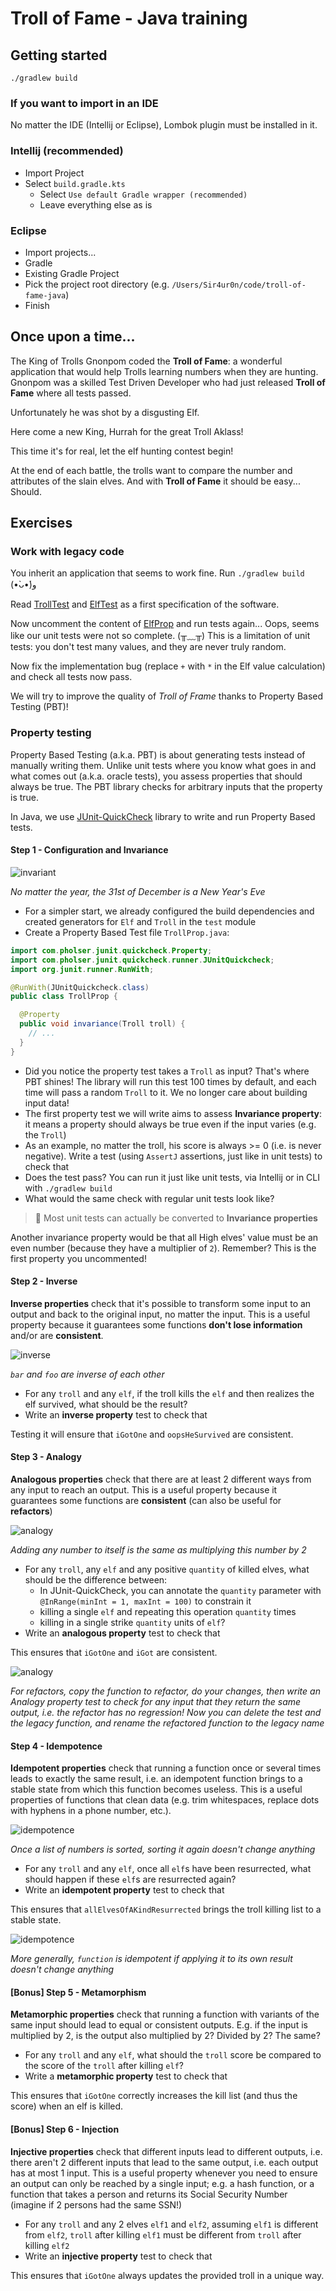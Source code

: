 # Troll of Fame - Java training

## Getting started

```
./gradlew build
```

### If you want to import in an IDE

No matter the IDE (Intellij or Eclipse), Lombok plugin must be installed in it.

### Intellij (recommended)

- Import Project
- Select `build.gradle.kts`
  - Select `Use default Gradle wrapper (recommended)`
  - Leave everything else as is

### Eclipse

- Import projects...
- Gradle
- Existing Gradle Project
- Pick the project root directory (e.g. `/Users/Sir4ur0n/code/troll-of-fame-java`)
- Finish

## Once upon a time...

The King of Trolls Gnonpom coded the **Troll of Fame**: a wonderful application that would help Trolls learning numbers when they are hunting.
Gnonpom was a skilled Test Driven Developer who had just released **Troll of Fame** where all tests passed.

Unfortunately he was shot by a disgusting Elf.

Here come a new King, Hurrah for the great Troll Aklass!

This time it's for real, let the elf hunting contest begin!

At the end of each battle, the trolls want to compare the number and attributes of the slain elves. And with **Troll of Fame** it should be easy... Should.

## Exercises

### Work with legacy code

You inherit an application that seems to work fine. Run `./gradlew build` (•̀ᴗ•́)و

Read [TrollTest](./src/test/java/TrollTest.java) and [ElfTest](./src/test/java/ElfTest.java) as a first specification of the software.

Now uncomment the content of [ElfProp](./src/test/java/ElfProp.java) and run tests again... Oops, seems like our unit tests were not so complete. (╥﹏╥) This is a limitation of unit tests: you don't test many values, and they are never truly random.

Now fix the implementation bug (replace `+` with `*` in the Elf value calculation) and check all tests now pass.

We will try to improve the quality of _Troll of Frame_ thanks to Property Based Testing (PBT)!

### Property testing

Property Based Testing (a.k.a. PBT) is about generating tests instead of manually writing them. Unlike unit tests where you know what goes in and what comes out (a.k.a. oracle tests), you assess properties that should always be true. The PBT library checks for arbitrary inputs that the property is true.

In Java, we use [JUnit-QuickCheck](https://pholser.github.io/junit-quickcheck/site/0.9/) library to write and run Property Based tests.

#### Step 1 - Configuration and Invariance

![invariant](./invariant.png)

*No matter the year, the 31st of December is a New Year's Eve*

- For a simpler start, we already configured the build dependencies and created generators for `Elf` and `Troll` in the `test` module
- Create a Property Based Test file `TrollProp.java`:

```java
import com.pholser.junit.quickcheck.Property;
import com.pholser.junit.quickcheck.runner.JUnitQuickcheck;
import org.junit.runner.RunWith;

@RunWith(JUnitQuickcheck.class)
public class TrollProp {

  @Property
  public void invariance(Troll troll) {
    // ...
  }
}
```

- Did you notice the property test takes a `Troll` as input? That's where PBT shines! The library will run this test 100 times by default, and each time will pass a random `Troll` to it. We no longer care about building input data!
- The first property test we will write aims to assess **Invariance property**: it means a property should always be true even if the input varies (e.g. the `Troll`)
- As an example, no matter the troll, his score is always >= 0 (i.e. is never negative). Write a test (using `AssertJ` assertions, just like in unit tests) to check that
- Does the test pass? You can run it just like unit tests, via Intellij or in CLI with `./gradlew build`
- What would the same check with regular unit tests look like?

> 📌 Most unit tests can actually be converted to **Invariance properties**

Another invariance property would be that all High elves' value must be an even number (because they have a multiplier of `2`). Remember? This is the first property you uncommented!

#### Step 2 - Inverse

**Inverse properties** check that it's possible to transform some input to an output and back to the original input, no matter the input. This is a useful property because it guarantees some functions **don't lose information** and/or are **consistent**.

![inverse](./inverse.png)

*`bar` and `foo` are inverse of each other*

- For any `troll` and any `elf`, if the troll kills the `elf` and then realizes the elf survived, what should be the result?
- Write an **inverse property** test to check that

Testing it will ensure that `iGotOne` and `oopsHeSurvived` are consistent.

#### Step 3 - Analogy

**Analogous properties** check that there are at least 2 different ways from any input to reach an output. This is a useful property because it guarantees some functions are **consistent** (can also be useful for **refactors**)

![analogy](./analogy1.png)

*Adding any number to itself is the same as multiplying this number by 2*

- For any `troll`, any `elf` and any positive `quantity` of killed elves, what should be the difference between:
  - In JUnit-QuickCheck, you can annotate the `quantity` parameter with `@InRange(minInt = 1, maxInt = 100)` to constrain it
  - killing a single `elf` and repeating this operation `quantity` times
  - killing in a single strike `quantity` units of `elf`?
- Write an **analogous property** test to check that

This ensures that `iGotOne` and `iGot` are consistent.

![analogy](./analogy2.png)

*For refactors, copy the function to refactor, do your changes, then write an Analogy property test to check for any input that they return the same output, i.e. the refactor has no regression! Now you can delete the test and the legacy function, and rename the refactored function to the legacy name*

#### Step 4 - Idempotence

**Idempotent properties** check that running a function once or several times leads to exactly the same result, i.e. an idempotent function brings to a stable state from which this function becomes useless. This is a useful properties of functions that clean data (e.g. trim whitespaces, replace dots with hyphens in a phone number, etc.).

![idempotence](./idempotence1.png)

*Once a list of numbers is sorted, sorting it again doesn't change anything*

- For any `troll` and any `elf`, once all `elf`s have been resurrected, what should happen if these `elf`s are resurrected again?
- Write an **idempotent property** test to check that

This ensures that `allElvesOfAKindResurrected` brings the troll killing list to a stable state.

![idempotence](./idempotence2.png)

*More generally, `function` is idempotent if applying it to its own result doesn't change anything*

#### [Bonus] Step 5 - Metamorphism

**Metamorphic properties** check that running a function with variants of the same input should lead to equal or consistent outputs. E.g. if the input is multiplied by 2, is the output also multiplied by 2? Divided by 2? The same?

- For any `troll` and any `elf`, what should the `troll` score be compared to the score of the `troll` after killing `elf`?
- Write a **metamorphic property** test to check that

This ensures that `iGotOne` correctly increases the kill list (and thus the score) when an elf is killed.

#### [Bonus] Step 6 - Injection

**Injective properties** check that different inputs lead to different outputs, i.e. there aren't 2 different inputs that lead to the same output, i.e. each output has at most 1 input. This is a useful property whenever you need to ensure an output can only be reached by a single input; e.g. a hash function, or a function that takes a person and returns its Social Security Number (imagine if 2 persons had the same SSN!)

- For any `troll` and any 2 elves `elf1` and `elf2`, assuming `elf1` is different from `elf2`, `troll` after killing `elf1` must be different from `troll` after killing `elf2`
- Write an **injective property** test to check that

This ensures that `iGotOne` always updates the provided troll in a unique way.
